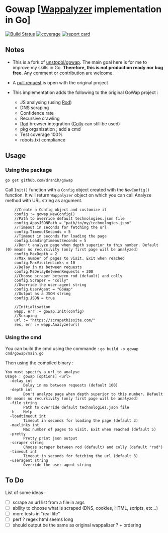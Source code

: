 # Gowap [[Wappalyzer](https://github.com/AliasIO/Wappalyzer) implementation in Go]

[![Build Status](https://github.com/dranih/gowap/workflows/Build%20and%20test/badge.svg)](https://github.com/dranih/gowap/actions?workflow=Build%20and%20test)
[![coverage](https://codecov.io/gh/dranih/gowap/branch/master/graph/badge.svg)](https://codecov.io/gh/dranih/gowap)
[![report card](https://goreportcard.com/badge/github.com/dranih/gowap)](https://goreportcard.com/report/github.com/dranih/gowap)

## Notes

* This is a fork of [unstppbl/gowap](https://github.com/unstppbl/gowap). The main goal here is for me to improve my skills in Go. **Therefore, this is not production ready nor bug free**. Any comment or contribution are welcome.

* A [pull request](https://github.com/unstppbl/gowap/pull/2) is open with the original project

* This implementation adds the following to the original GoWap project :
  - JS analysing (using [Rod](https://github.com/go-rod/rod))
  - DNS scraping
  - Confidence rate
  - Recursive crawling
  - [Rod](https://github.com/go-rod/rod) browser integration ([Colly](https://github.com/gocolly/colly) can still be used)
  - pkg organization ; add a cmd 
  - Test coverage 100%
  - robots.txt compliance

## Usage
### Using the package
`go get github.com/dranih/gowap`

Call `Init()` function with a `Config` object created with the `NewConfig()` function. It will return `Wappalyzer` object on which you can call Analyze method with URL string as argument.

```golang
    //Create a Config object and customize it
	config := gowap.NewConfig()
    //Path to override default technologies.json file
	config.AppsJSONPath = "path/to/my/technologies.json"
    //Timeout in seconds for fetching the url
	config.TimeoutSeconds = 5
    //Timeout in seconds for loading the page
	config.LoadingTimeoutSeconds = 5
    //Don't analyze page when depth superior to this number. Default (0) means no recursivity (only first page will be analyzed)
	config.MaxDepth = 2
    //Max number of pages to visit. Exit when reached
	config.MaxVisitedLinks = 10
    //Delay in ms between requests
	config.MsDelayBetweenRequests = 200
    //Choose scraper between rod (default) and colly
	config.Scraper = "colly"
    //Override the user-agent string
	config.UserAgent = "GoWap"
    //Output as a JSON string
    config.JSON = true

    //Initialisation
	wapp, err := gowap.Init(config)
    //Scraping 
    url := "https://scrapethissite.com/"
	res, err := wapp.Analyze(url)

```
### Using the cmd
You can build the cmd using the commande :
`go build -o gowap cmd/gowap/main.go`

Then using the compiled binary :
```
You must specify a url to analyse
Usage : gowap [options] <url>
  -delay int
    	Delay in ms between requests (default 100)
  -depth int
    	Don't analyze page when depth superior to this number. Default (0) means no recursivity (only first page will be analyzed)
  -file string
    	Path to override default technologies.json file
  -h	Help
  -loadtimeout int
    	Timeout in seconds for loading the page (default 3)
  -maxlinks int
    	Max number of pages to visit. Exit when reached (default 5)
  -pretty
    	Pretty print json output
  -scraper string
    	Choose scraper between rod (default) and colly (default "rod")
  -timeout int
    	Timeout in seconds for fetching the url (default 3)
  -useragent string
    	Override the user-agent string
```

## To Do
List of some ideas  :
- [ ] scrape an url list from a file in args
- [ ] ability to choose what is scraped (DNS, cookies, HTML, scripts, etc...)
- [ ] more tests in "real life"
- [ ] perf ? regex html seems long
- [ ] should output be the same as original wappalizer ? + ordering